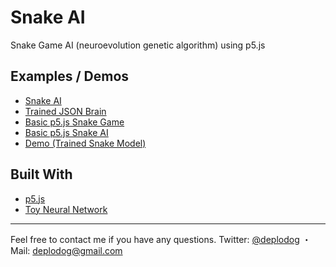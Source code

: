 # Snake AI
Snake Game AI (neuroevolution genetic algorithm) using p5.js

## Examples / Demos
* [Snake AI](https://snake.deplodog.ru)
* [Trained JSON Brain](http://snake.deplodog.ru/json/snake.json)
* [Basic p5.js Snake Game](https://editor.p5js.org/deplodog@gmail.com/sketches/vpdP7B124)
* [Basic p5.js Snake AI](https://editor.p5js.org/deplodog@gmail.com/sketches/JiFD0311f)
* [Demo (Trained Snake Model)](https://editor.p5js.org/deplodog@gmail.com/sketches/HrbT-gueC)

## Built With
* [p5.js](https://p5js.org/)
* [Toy Neural Network](https://github.com/CodingTrain/Toy-Neural-Network-JS)

***
Feel free to contact me if you have any questions.
Twitter: [@deplodog](https://twitter.com/deplodog)	・
Mail: [deplodog@gmail.com](mailto:deplodog@gmail.com)
